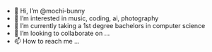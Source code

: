 - 👋 Hi, I’m @mochi-bunny
- 👀 I’m interested in music, coding, ai,  photography
- 🌱 I’m currently taking a 1st degree bachelors in computer science
- 💞️ I’m looking to collaborate on ...
- 📫 How to reach me ...

<!---
mochi-bunny/mochi-bunny is a ✨ special ✨ repository because its `README.md` (this file) appears on your GitHub profile.
You can click the Preview link to take a look at your changes.
--->
